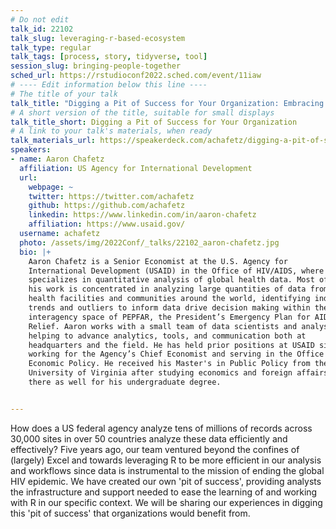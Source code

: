 ```yaml
---
# Do not edit
talk_id: 22102
talk_slug: leveraging-r-based-ecosystem
talk_type: regular
talk_tags: [process, story, tidyverse, tool]
session_slug: bringing-people-together
sched_url: https://rstudioconf2022.sched.com/event/11iaw
# ---- Edit information below this line ----
# The title of your talk
talk_title: "Digging a Pit of Success for Your Organization: Embracing a R-based ecosystem in the US federal government"
# A short version of the title, suitable for small displays
talk_title_short: Digging a Pit of Success for Your Organization
# A link to your talk's materials, when ready
talk_materials_url: https://speakerdeck.com/achafetz/digging-a-pit-of-success-for-your-organization
speakers:
- name: Aaron Chafetz
  affiliation: US Agency for International Development
  url:
    webpage: ~
    twitter: https://twitter.com/achafetz
    github: https://github.com/achafetz
    linkedin: https://www.linkedin.com/in/aaron-chafetz
    affiliation: https://www.usaid.gov/
  username: achafetz
  photo: /assets/img/2022Conf/_talks/22102_aaron-chafetz.jpg
  bio: |+
    Aaron Chafetz is a Senior Economist at the U.S. Agency for
    International Development (USAID) in the Office of HIV/AIDS, where he
    specializes in quantitative analysis of global health data. Most of
    his work is concentrated in analyzing large quantities of data from
    health facilities and communities around the world, identifying indicator
    trends and outliers to inform data drive decision making within the
    interagency space of PEPFAR, the President’s Emergency Plan for AIDS
    Relief. Aaron works with a small team of data scientists and analysts,
    helping to advance analytics, tools, and communication both at 
    headquarters and the field. He has held prior positions at USAID since 2013,
    working for the Agency’s Chief Economist and serving in the Office of
    Economic Policy. He received his Master's in Public Policy from the
    University of Virginia after studying economics and foreign affairs
    there as well for his undergraduate degree.


---
```


<!-- ABSTRACT ----
Please write abstract below. You may use simple markdown (links, code style, bold, italics)
-->

How does a US federal agency analyze tens of millions of records across
30,000 sites in over 50 countries analyze these data efficiently and
effectively? Five years ago, our team ventured beyond the confines of (largely) 
Excel and towards leveraging R to be more efficient in our analysis and 
workflows since data is instrumental to the mission of ending the global HIV
epidemic. We have created our own 'pit of success', providing analysts the
infrastructure and support needed to ease the learning of and working with R in 
our specific context. We will be sharing our experiences in digging this 'pit 
of success' that organizations would benefit from. 
